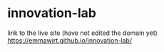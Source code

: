 # innovation-lab

link to the live site (have not edited the domain yet) https://emmawirt.github.io/innovation-lab/
